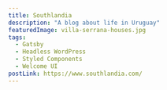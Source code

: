 ```yaml
---
title: Southlandia
description: "A blog about life in Uruguay"
featuredImage: villa-serrana-houses.jpg
tags:
  - Gatsby
  - Headless WordPress
  - Styled Components
  - Welcome UI
postLink: https://www.southlandia.com/
---
```

